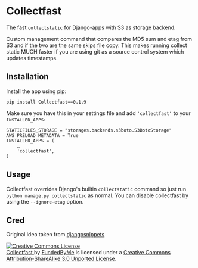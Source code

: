 Collectfast
===========

The fast `collectstatic` for Django-apps with S3 as storage backend.

Custom management command that compares the MD5 sum and etag from S3 and if the
two are the same skips file copy. This makes running collect static MUCH faster
if you are using git as a source control system which updates timestamps.

Installation
------------

Install the app using pip:

    pip install Collectfast==0.1.9

Make sure you have this in your settings file and add `'collectfast'` to
your `INSTALLED_APPS`:

    STATICFILES_STORAGE = "storages.backends.s3boto.S3BotoStorage"
    AWS_PRELOAD_METADATA = True
    INSTALLED_APPS = (
        …
        'collectfast',
    )

Usage
-----

Collectfast overrides Django's builtin `collectstatic` command so just run
`python manage.py collectstatic` as normal. You can disable collectfast
by using the `--ignore-etag` option.

Cred
----

Original idea taken from [djangosnippets](http://djangosnippets.org/snippets/2889/)

<a rel="license" href="http://creativecommons.org/licenses/by-sa/3.0/"><img alt="Creative Commons License" style="border-width:0" src="http://i.creativecommons.org/l/by-sa/3.0/88x31.png" /></a>
<br />
<span xmlns:dct="http://purl.org/dc/terms/" property="dct:title">
<a xmlns:dct="http://purl.org/dc/terms/" href="https://github.com/FundedByMe/collectfast/" rel="dct:source">
Collectfast
</a>
</span>
by <a xmlns:cc="http://creativecommons.org/ns#" href="http://www.fundedbyme.com/" property="cc:attributionName" rel="cc:attributionURL">FundedByMe</a> is licensed under a <a rel="license" href="http://creativecommons.org/licenses/by-sa/3.0/">Creative Commons Attribution-ShareAlike 3.0 Unported License</a>.
